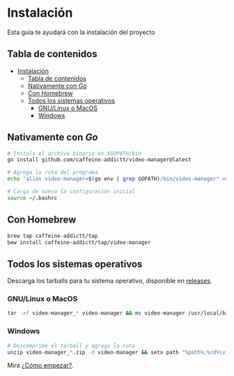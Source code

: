 <!-- markdownlint-disable MD033 -->

# Instalación
Esta guia te ayudará con la instalación del proyecto

## Tabla de contenidos

<!--toc:start-->
- [Instalación](#instalación)
  - [Tabla de contenidos](#tabla-de-contenidos)
  - [Nativamente con *Go*](#nativamente-con-go)
  - [Con Homebrew](#con-homebrew)
  - [Todos los sistemas operativos](#todos-los-sistemas-operativos)
    - [GNU/Linux o MacOS](#gnulinux-o-macos)
    - [Windows](#windows)
<!--toc:end-->

## Nativamente con *Go*

```sh
# Instala el archivo binario en $GOPATH/bin
go install github.com/caffeine-addictt/video-manager@latest

# Agrega la ruta del programa
echo "alias video-manager=$(go env | grep GOPATH)/bin/video-manager" >> ~/.bashrc

# Carga de nuevo la configuración inicial
source ~/.bashrc
```

## Con Homebrew

```sh
brew tap caffeine-addictt/tap
bew install caffeine-addictt/tap/video-manager
```

## Todos los sistemas operativos

Descarga los tarballs para tu sistema operativo, disponible en [releases](https://github.com/caffeine-addictt/video-manager/releases).

### GNU/Linux o MacOS

```sh
tar -xf video-manager_* video-manager && mv video-manager /usr/local/bin/video-manager
```

### Windows

```sh
# Descomprime el tarball y agraga la ruta
unzip video-manager_*.zip -d video-manager && setx path "%path%;%cd%\video-manager\"
```

Mira [¿Cómo empezar?](./getting-started.md).
